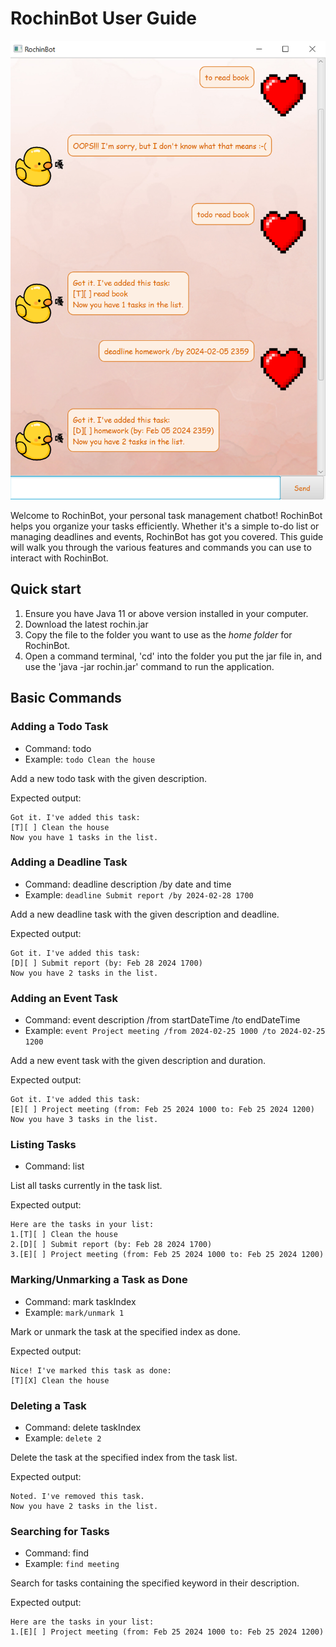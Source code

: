 # RochinBot User Guide

![Screenshot of the product.](Ui.png)

Welcome to RochinBot, your personal task management chatbot! RochinBot helps you organize your tasks efficiently. Whether it's a simple to-do list or managing deadlines and events, RochinBot has got you covered. This guide will walk you through the various features and commands you can use to interact with RochinBot.


## Quick start
1. Ensure you have Java 11 or above version installed in your computer.
2. Download the latest rochin.jar
3. Copy the file to the folder you want to use as the *home folder* for RochinBot.
4. Open a command terminal, 'cd' into the folder you put the jar file in, and use the 'java -jar rochin.jar' command to run the application.

## Basic Commands

### Adding a Todo Task
* Command: todo <description>
* Example: `todo Clean the house`

Add a new todo task with the given description.

Expected output:
```
Got it. I've added this task:
[T][ ] Clean the house
Now you have 1 tasks in the list.
```

### Adding a Deadline Task
* Command: deadline description /by date and time
* Example: `deadline Submit report /by 2024-02-28 1700`

Add a new deadline task with the given description and deadline.

Expected output:
```
Got it. I've added this task:
[D][ ] Submit report (by: Feb 28 2024 1700)
Now you have 2 tasks in the list.
```

### Adding an Event Task
* Command: event description /from startDateTime /to endDateTime
* Example: `event Project meeting /from 2024-02-25 1000 /to 2024-02-25 1200`

Add a new event task with the given description and duration.

Expected output:
```
Got it. I've added this task:
[E][ ] Project meeting (from: Feb 25 2024 1000 to: Feb 25 2024 1200)
Now you have 3 tasks in the list.
```

### Listing Tasks
* Command: list

List all tasks currently in the task list.

Expected output:
```
Here are the tasks in your list:
1.[T][ ] Clean the house
2.[D][ ] Submit report (by: Feb 28 2024 1700)
3.[E][ ] Project meeting (from: Feb 25 2024 1000 to: Feb 25 2024 1200)
```

### Marking/Unmarking a Task as Done
* Command: mark taskIndex
* Example: `mark/unmark 1`

Mark or unmark the task at the specified index as done.

Expected output:
```
Nice! I've marked this task as done:
[T][X] Clean the house
```

### Deleting a Task
* Command: delete taskIndex
* Example: `delete 2`

Delete the task at the specified index from the task list.

Expected output:
```
Noted. I've removed this task.
Now you have 2 tasks in the list.
```

### Searching for Tasks
* Command: find <keyword>
* Example: `find meeting`

Search for tasks containing the specified keyword in their description.

Expected output:

```
Here are the tasks in your list:
1.[E][ ] Project meeting (from: Feb 25 2024 1000 to: Feb 25 2024 1200)
```
